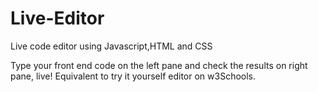 # Live-Editor
Live code editor using Javascript,HTML and CSS

Type your front end code on the left pane and check the results on right pane, live! 
Equivalent to try it yourself editor on w3Schools.
